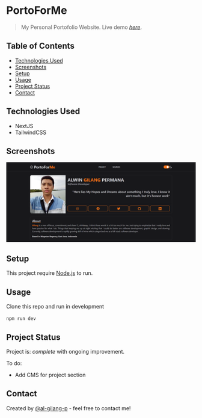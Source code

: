 # PortoForMe

> My Personal Portofolio Website.
> Live demo [_here_](https://www.example.com). <!-- If you have the project hosted somewhere, include the link here. -->

## Table of Contents

-   [Technologies Used](#technologies-used)
-   [Screenshots](#screenshots)
-   [Setup](#setup)
-   [Usage](#usage)
-   [Project Status](#project-status)
-   [Contact](#contact)
<!-- * [License](#license) -->

## Technologies Used

-   NextJS
-   TailwindCSS

## Screenshots

![Example screenshot](./img/screenshot.png)

<!-- If you have screenshots you'd like to share, include them here. -->

## Setup

This project require [Node.js](https://nodejs.org/) to run.

## Usage

Clone this repo and run in development

`npm run dev`

## Project Status

Project is: _complete_ with ongoing improvement.

To do:

-   Add CMS for project section

## Contact

Created by [@al-gilang-p](https://portoforme.vercel.app/) - feel free to contact me!

<!-- Optional -->
<!-- ## License -->
<!-- This project is open source and available under the [... License](). -->

<!-- You don't have to include all sections - just the one's relevant to your project -->
